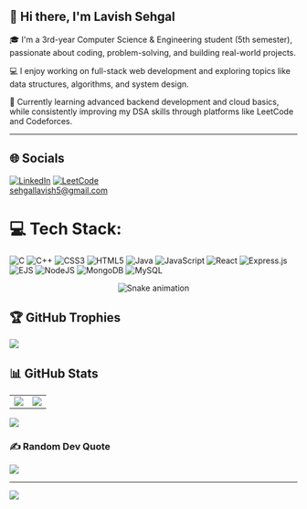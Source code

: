 ## 👋 Hi there, I'm Lavish Sehgal

🎓 I'm a 3rd-year Computer Science & Engineering student (5th semester), passionate about coding, problem-solving, and building real-world projects.

💻 I enjoy working on full-stack web development and exploring topics like data structures, algorithms, and system design.

🚀 Currently learning advanced backend development and cloud basics, while consistently improving my DSA skills through platforms like LeetCode and Codeforces.

---






## 🌐 Socials

[![LinkedIn](https://img.shields.io/badge/LinkedIn-%230077B5.svg?logo=linkedin&logoColor=white)](https://linkedin.com/in/lavish-sehgal-7a5124304)
[![LeetCode](https://img.shields.io/badge/LeetCode-%23000000.svg?logo=leetcode&logoColor=yellow)](https://leetcode.com/u/Lavish-sehgal/)<br>
[sehgallavish5@gmail.com](mailto:sehgallavish5@gmail.com)


# 💻 Tech Stack:
![C](https://img.shields.io/badge/c-%2300599C.svg?style=for-the-badge&logo=c&logoColor=white) ![C++](https://img.shields.io/badge/c++-%2300599C.svg?style=for-the-badge&logo=c%2B%2B&logoColor=white) ![CSS3](https://img.shields.io/badge/css3-%231572B6.svg?style=for-the-badge&logo=css3&logoColor=white) ![HTML5](https://img.shields.io/badge/html5-%23E34F26.svg?style=for-the-badge&logo=html5&logoColor=white) ![Java](https://img.shields.io/badge/java-%23ED8B00.svg?style=for-the-badge&logo=openjdk&logoColor=white) ![JavaScript](https://img.shields.io/badge/javascript-%23323330.svg?style=for-the-badge&logo=javascript&logoColor=%23F7DF1E) ![React](https://img.shields.io/badge/react-%2320232a.svg?style=for-the-badge&logo=react&logoColor=%2361DAFB) ![Express.js](https://img.shields.io/badge/express.js-%23404d59.svg?style=for-the-badge&logo=express&logoColor=%2361DAFB) ![EJS](https://img.shields.io/badge/ejs-%23B4CA65.svg?style=for-the-badge&logo=ejs&logoColor=black) ![NodeJS](https://img.shields.io/badge/node.js-6DA55F?style=for-the-badge&logo=node.js&logoColor=white) ![MongoDB](https://img.shields.io/badge/MongoDB-%234ea94b.svg?style=for-the-badge&logo=mongodb&logoColor=white) ![MySQL](https://img.shields.io/badge/mysql-4479A1.svg?style=for-the-badge&logo=mysql&logoColor=white)

<!-- Snake Game Repo View -->

<div align="center">
  <img src="https://profile-readme-generator.com/assets/snake.svg" alt="Snake animation" />
</div>


## 🏆 GitHub Trophies
![](https://github-profile-trophy.vercel.app/?username=lavishsehgal4&theme=radical&no-frame=false&no-bg=true&margin-w=4)


## 📊 GitHub Stats

<table>
  <tr>
    <td>
      <img src="https://github-readme-stats.vercel.app/api?username=lavishsehgal4&theme=dark&hide_border=false&include_all_commits=true&count_private=false" />
    </td>
    <td>
      <img src="https://nirzak-streak-stats.vercel.app/?user=lavishsehgal4&theme=dark&hide_border=false" />
    </td>
  </tr>
</table>

<img src="https://github-readme-stats.vercel.app/api/top-langs/?username=lavishsehgal4&theme=dark&hide_border=false&include_all_commits=true&count_private=false&layout=compact" />




### ✍️ Random Dev Quote
![](https://quotes-github-readme.vercel.app/api?type=horizontal&theme=radical)

---
[![](https://visitcount.itsvg.in/api?id=lavishsehgal4&icon=0&color=0)](https://visitcount.itsvg.in)

<!-- Proudly created with GPRM ( https://gprm.itsvg.in ) -->
